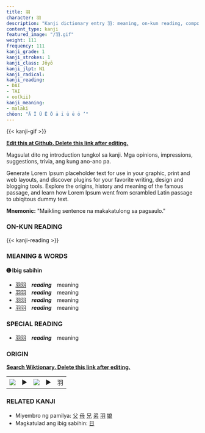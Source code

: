 ```yaml
---
title: 羽
character: 羽
description: "Kanji dictionary entry 羽: meaning, on-kun reading, compounds, origin, related kanji"
content_type: kanji
featured_image: "/羽.gif"
weight: 111
frequency: 111
kanji_grade: 1
kanji_strokes: 1
kanji_class: Jōyō
kanji_jlpt: N1
kanji_radical: 
kanji_reading: 
- DAI
- TAI
- oo(kii)
kanji_meaning:
- malaki
chōon: "Ā Ī Ū Ē Ō ā ī ū ē ō ’"
---
```

[//]: # (Don't edit the line below. Kanji animated GIF code is automatically generated.)
{{< kanji-gif >}}

[//]: # (Edit below this line.)

**[Edit this at Github. Delete this link after editing.](https://github.com/tim0g/tim/tree/main/content/kanji/羽/index.md)**

Magsulat dito ng introduction tungkol sa kanji. Mga opinions, impressions, suggestions, trivia, ang kung ano-ano pa.

Generate Lorem Ipsum placeholder text for use in your graphic, print and web layouts, and discover plugins for your favorite writing, design and blogging tools. Explore the origins, history and meaning of the famous passage, and learn how Lorem Ipsum went from scrambled Latin passage to ubiqitous dummy text.
 
**Mnemonic:** "Maikling sentence na makakatulong sa pagsaulo."

### ON-KUN READING

[//]: # (Don't edit the line below. ON-KUN READING code is automatically generated.)
{{< kanji-reading >}}

### MEANING & WORDS

#### ➊ **Ibig sabihin**
  - [羽](../羽)[羽](../羽)　***reading***　meaning
  - [羽](../羽)[羽](../羽)　***reading***　meaning
  - [羽](../羽)[羽](../羽)　***reading***　meaning
  - [羽](../羽)[羽](../羽)　***reading***　meaning

### SPECIAL READING
  - [羽](../羽)[羽](../羽)　***reading***　meaning

### ORIGIN

**[Search Wiktionary. Delete this link after editing.](https://wiktionary.org/wiki/羽)**
<table class="kanji-table"><tr><td>
<img src="60px-羽-bronze.svg.png">
</td><td>▶</td><td>
<img src="60px-羽-oracle.svg.png">
</td><td>▶</td>
<td class="kanji-origin">羽</td>
</tr></table>

### RELATED KANJI
- Miyembro ng pamilya: [父](../父) [母](../母) [兄](../兄) [弟](../弟) [羽](../羽) [娘](../娘)
- Magkatulad ang ibig sabihin: [日](../日)
